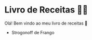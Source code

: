 # Livro de Receitas :man_cook:

Olá! Bem vindo ao meu livro de receitas :wave:

- Strogonoff de Frango
